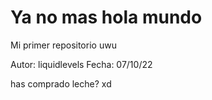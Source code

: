 # Ya no mas hola mundo
Mi primer repositorio uwu

Autor: liquidlevels
Fecha: 07/10/22


has comprado leche? xd
